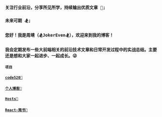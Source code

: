 ### `关注行业前沿，分享所见所学，持续输出优质文章 🚀;`

### `未来可期 🏂;`

### `您好！我是周靖（🏂JokerEven🏂），欢迎来到我的博客！`

### `我会定期发布一些大前端相关的前沿技术文章和日常开发过程中的实战总结。主要还是想和大家一起进步、一起成长。😜`

#### `项目`

#### [`code520🧧`](https://github.com/jokereven/code520)
#### [`个人博客🧧`](https://github.com/jokereven/blog)
#### [`Hosts🧧`](https://github.com/jokereven/Hosts)
#### [`React-简书🧧`](https://gitee.com/jokereven/react-test)
